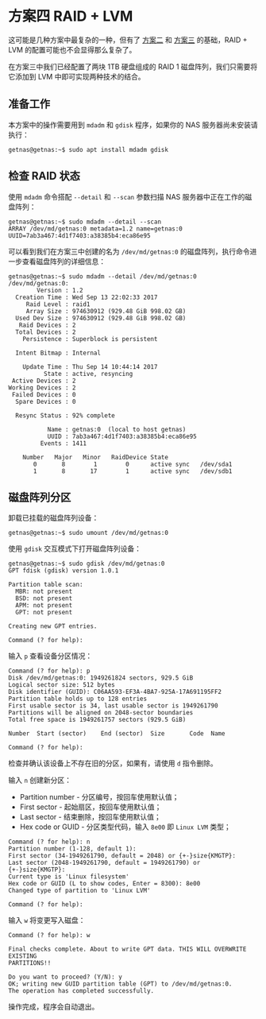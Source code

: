 # 方案四 RAID + LVM

这可能是几种方案中最复杂的一种，但有了 [方案二](case-two.md) 和 [方案三](case-three.md) 的基础，RAID + LVM 的配置可能也不会显得那么复杂了。

在方案三中我们已经配置了两块 1TB 硬盘组成的 RAID 1 磁盘阵列，我们只需要将它添加到 LVM 中即可实现两种技术的结合。

## 准备工作

本方案中的操作需要用到 `mdadm` 和 `gdisk` 程序，如果你的 NAS 服务器尚未安装请执行：

```
getnas@getnas:~$ sudo apt install mdadm gdisk
```

## 检查 RAID 状态

使用 `mdadm` 命令搭配 `--detail` 和 `--scan` 参数扫描 NAS 服务器中正在工作的磁盘阵列：

```
getnas@getnas:~$ sudo mdadm --detail --scan
ARRAY /dev/md/getnas:0 metadata=1.2 name=getnas:0 UUID=7ab3a467:4d1f7403:a38385b4:eca86e95
```

可以看到我们在方案三中创建的名为 `/dev/md/getnas:0` 的磁盘阵列，执行命令进一步查看磁盘阵列的详细信息：

```
getnas@getnas:~$ sudo mdadm --detail /dev/md/getnas:0
/dev/md/getnas:0:
        Version : 1.2
  Creation Time : Wed Sep 13 22:02:33 2017
     Raid Level : raid1
     Array Size : 974630912 (929.48 GiB 998.02 GB)
  Used Dev Size : 974630912 (929.48 GiB 998.02 GB)
   Raid Devices : 2
  Total Devices : 2
    Persistence : Superblock is persistent

  Intent Bitmap : Internal

    Update Time : Thu Sep 14 10:44:14 2017
          State : active, resyncing
 Active Devices : 2
Working Devices : 2
 Failed Devices : 0
  Spare Devices : 0

  Resync Status : 92% complete

           Name : getnas:0  (local to host getnas)
           UUID : 7ab3a467:4d1f7403:a38385b4:eca86e95
         Events : 1411

    Number   Major   Minor   RaidDevice State
       0       8        1        0      active sync   /dev/sda1
       1       8       17        1      active sync   /dev/sdb1
```

## 磁盘阵列分区

卸载已挂载的磁盘阵列设备：

```
getnas@getnas:~$ sudo umount /dev/md/getnas:0
```

使用 `gdisk` 交互模式下打开磁盘阵列设备：

```
getnas@getnas:~$ sudo gdisk /dev/md/getnas:0
GPT fdisk (gdisk) version 1.0.1

Partition table scan:
  MBR: not present
  BSD: not present
  APM: not present
  GPT: not present

Creating new GPT entries.

Command (? for help): 
```

输入 `p` 查看设备分区情况：

```
Command (? for help): p
Disk /dev/md/getnas:0: 1949261824 sectors, 929.5 GiB
Logical sector size: 512 bytes
Disk identifier (GUID): C06AA593-EF3A-4BA7-925A-17A691195FF2
Partition table holds up to 128 entries
First usable sector is 34, last usable sector is 1949261790
Partitions will be aligned on 2048-sector boundaries
Total free space is 1949261757 sectors (929.5 GiB)

Number  Start (sector)    End (sector)  Size       Code  Name

Command (? for help): 
```

检查并确认该设备上不存在旧的分区，如果有，请使用 `d` 指令删除。

输入 `n` 创建新分区：

* Partition number - 分区编号，按回车使用默认值；
* First sector - 起始扇区，按回车使用默认值；
* Last sector - 结束删除，按回车使用默认值；
* Hex code or GUID - 分区类型代码，输入 `8e00` 即 `Linux LVM` 类型；

```
Command (? for help): n
Partition number (1-128, default 1):
First sector (34-1949261790, default = 2048) or {+-}size{KMGTP}:
Last sector (2048-1949261790, default = 1949261790) or {+-}size{KMGTP}:
Current type is 'Linux filesystem'
Hex code or GUID (L to show codes, Enter = 8300): 8e00
Changed type of partition to 'Linux LVM'

Command (? for help): 
```

输入 `w` 将变更写入磁盘：

```
Command (? for help): w

Final checks complete. About to write GPT data. THIS WILL OVERWRITE EXISTING
PARTITIONS!!

Do you want to proceed? (Y/N): y
OK; writing new GUID partition table (GPT) to /dev/md/getnas:0.
The operation has completed successfully.
```

操作完成，程序会自动退出。